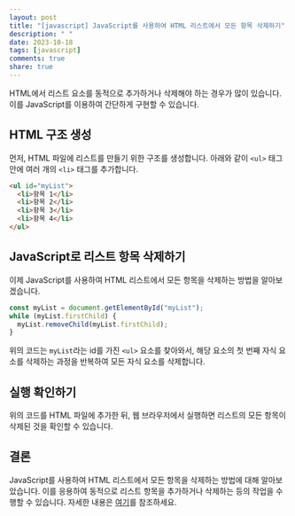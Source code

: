 ```yaml
---
layout: post
title: "[javascript] JavaScript를 사용하여 HTML 리스트에서 모든 항목 삭제하기"
description: " "
date: 2023-10-18
tags: [javascript]
comments: true
share: true
---
```


HTML에서 리스트 요소를 동적으로 추가하거나 삭제해야 하는 경우가 많이 있습니다. 이를 JavaScript를 이용하여 간단하게 구현할 수 있습니다.

## HTML 구조 생성

먼저, HTML 파일에 리스트를 만들기 위한 구조를 생성합니다. 아래와 같이 `<ul>` 태그 안에 여러 개의 `<li>` 태그를 추가합니다.

```html
<ul id="myList">
  <li>항목 1</li>
  <li>항목 2</li>
  <li>항목 3</li>
  <li>항목 4</li>
</ul>
```

## JavaScript로 리스트 항목 삭제하기

이제 JavaScript를 사용하여 HTML 리스트에서 모든 항목을 삭제하는 방법을 알아보겠습니다.

```javascript
const myList = document.getElementById("myList");
while (myList.firstChild) {
  myList.removeChild(myList.firstChild);
}
```

위의 코드는 `myList`라는 id를 가진 `<ul>` 요소를 찾아와서, 해당 요소의 첫 번째 자식 요소를 삭제하는 과정을 반복하여 모든 자식 요소를 삭제합니다.

## 실행 확인하기

위의 코드를 HTML 파일에 추가한 뒤, 웹 브라우저에서 실행하면 리스트의 모든 항목이 삭제된 것을 확인할 수 있습니다.

## 결론

JavaScript를 사용하여 HTML 리스트에서 모든 항목을 삭제하는 방법에 대해 알아보았습니다. 이를 응용하여 동적으로 리스트 항목을 추가하거나 삭제하는 등의 작업을 수행할 수 있습니다. 자세한 내용은 [여기](https://developer.mozilla.org/en-US/docs/Web/API/Element/removeChild)를 참조하세요.